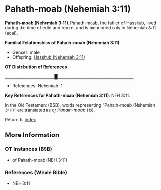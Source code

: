 # Pahath-moab (Nehemiah 3:11)
**Pahath-moab (Nehemiah 3:11)**. 
Pahath-moab, the father of Hasshub, lived during the time of exile and return, and is mentioned only in Nehemiah 3:11 (acai). 




**Familial Relationships of Pahath-moab (Nehemiah 3:11)**


* Gender: male
* Offspring: [Hasshub (Nehemiah 3:11)](Hasshub.2.md)


**OT Distribution of References**

▁▁▁▁▁▁▁▁▁▁▁▁▁▁▁█▁▁▁▁▁▁▁▁▁▁▁▁▁▁▁▁▁▁▁▁▁▁▁
* References: Nehemiah: 1



**Key References for Pahath-moab (Nehemiah 3:11)**: 
NEH 3:11. 


In the Old Testament (BSB), words representing “Pahath-moab (Nehemiah 3:11)” are translated as 
*of Pahath-moab* (1x). 




Return to [Index](00-Index.md)

## More Information

### OT Instances (BSB)

* of Pahath-moab (NEH 3:11)



### References (Whole Bible)

* NEH 3:11



